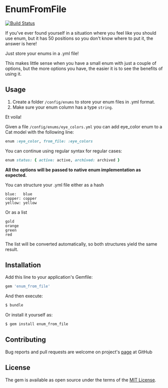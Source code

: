 # EnumFromFile

[![Build Status](https://semaphoreci.com/api/v1/andrewr224/enum-from-file/branches/master/badge.svg)](https://semaphoreci.com/andrewr224/enum-from-file)

If you've ever found yourself in a situation where you feel like you should use enum, but it has 50 positions so you don't know where to put it, the answer is here!

Just store your enums in a .yml file!

This makes little sense when you have a small enum with just a couple of options, but the more options you have, the easier it is to see the benefits of using it.

## Usage
1. Create a folder `/config/enums` to store your enum files in .yml format.
2. Make sure your enum column has a type `string`.

Et voila!

Given a file `/config/enums/eye_colors.yml` you can add eye_color enum to a Cat model with the following line:
```ruby
enum :eye_color, from_file: :eye_colors
```

You can continue using regular syntax for regular cases:
```ruby
enum status: { active: active, archived: archived }
```

**All the options will be passed to native enum implementation as expected.**


You can structure your .yml file either as a hash
```
blue:   blue
copper: copper
yellow: yellow
```
Or as a list
```
gold
orange
green
red
```
The list will be converted automatically, so both structures yield the same result.

## Installation
Add this line to your application's Gemfile:

```ruby
gem 'enum_from_file'
```

And then execute:
```bash
$ bundle
```

Or install it yourself as:
```bash
$ gem install enum_from_file
```

## Contributing
Bug reports and pull requests are welcome on project's [page](https://github.com/andrewr224/enum-from-file) at GitHub

## License
The gem is available as open source under the terms of the [MIT License](https://opensource.org/licenses/MIT).
